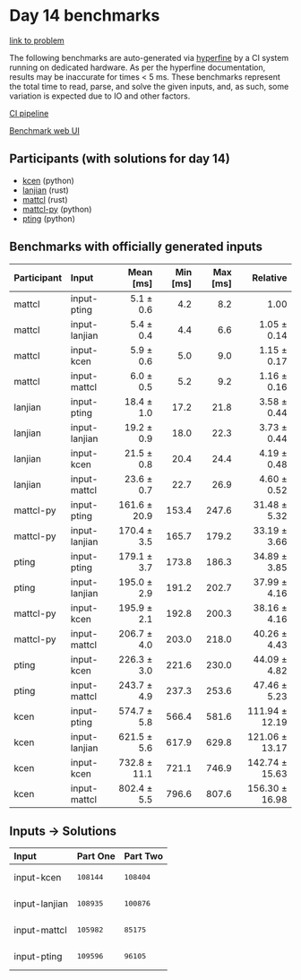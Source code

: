 # Day 14 benchmarks

[link to problem](https://adventofcode.com/2023/day/14)

The following benchmarks are auto-generated via
[hyperfine](https://github.com/sharkdp/hyperfine) by a CI system running on
dedicated hardware. As per the hyperfine documentation, results may be
inaccurate for times < 5 ms. These benchmarks represent the total time to read,
parse, and solve the given inputs, and, as such, some variation is expected due
to IO and other factors.

[CI pipeline](http://ci.papercode.net:8080/teams/main/pipelines/aoc2023)

[Benchmark web UI](https://aoc.ancalagon.black)


## Participants (with solutions for day 14)

- [kcen](https://github.com/kcen/aoc2023) (python)
- [lanjian](https://github.com/lanjian/aoc-2023) (rust)
- [mattcl](https://github.com/mattcl/aoc2023) (rust)
- [mattcl-py](https://github.com/mattcl/aoc2023-py) (python)
- [pting](https://github.com/pting/aoc2023) (python)


## Benchmarks with officially generated inputs

| Participant | Input | Mean [ms] | Min [ms] | Max [ms] | Relative |
|:---|:---|---:|---:|---:|---:|
| mattcl | input-pting | 5.1 ± 0.6 | 4.2 | 8.2 | 1.00 |
| mattcl | input-lanjian | 5.4 ± 0.4 | 4.4 | 6.6 | 1.05 ± 0.14 |
| mattcl | input-kcen | 5.9 ± 0.6 | 5.0 | 9.0 | 1.15 ± 0.17 |
| mattcl | input-mattcl | 6.0 ± 0.5 | 5.2 | 9.2 | 1.16 ± 0.16 |
| lanjian | input-pting | 18.4 ± 1.0 | 17.2 | 21.8 | 3.58 ± 0.44 |
| lanjian | input-lanjian | 19.2 ± 0.9 | 18.0 | 22.3 | 3.73 ± 0.44 |
| lanjian | input-kcen | 21.5 ± 0.8 | 20.4 | 24.4 | 4.19 ± 0.48 |
| lanjian | input-mattcl | 23.6 ± 0.7 | 22.7 | 26.9 | 4.60 ± 0.52 |
| mattcl-py | input-pting | 161.6 ± 20.9 | 153.4 | 247.6 | 31.48 ± 5.32 |
| mattcl-py | input-lanjian | 170.4 ± 3.5 | 165.7 | 179.2 | 33.19 ± 3.66 |
| pting | input-pting | 179.1 ± 3.7 | 173.8 | 186.3 | 34.89 ± 3.85 |
| pting | input-lanjian | 195.0 ± 2.9 | 191.2 | 202.7 | 37.99 ± 4.16 |
| mattcl-py | input-kcen | 195.9 ± 2.1 | 192.8 | 200.3 | 38.16 ± 4.16 |
| mattcl-py | input-mattcl | 206.7 ± 4.0 | 203.0 | 218.0 | 40.26 ± 4.43 |
| pting | input-kcen | 226.3 ± 3.0 | 221.6 | 230.0 | 44.09 ± 4.82 |
| pting | input-mattcl | 243.7 ± 4.9 | 237.3 | 253.6 | 47.46 ± 5.23 |
| kcen | input-pting | 574.7 ± 5.8 | 566.4 | 581.6 | 111.94 ± 12.19 |
| kcen | input-lanjian | 621.5 ± 5.6 | 617.9 | 629.8 | 121.06 ± 13.17 |
| kcen | input-kcen | 732.8 ± 11.1 | 721.1 | 746.9 | 142.74 ± 15.63 |
| kcen | input-mattcl | 802.4 ± 5.5 | 796.6 | 807.6 | 156.30 ± 16.98 |


## Inputs -> Solutions

| Input | Part One | Part Two |
|:---|:---|:---|
|input-kcen|<pre>108144</pre>|<pre>108404</pre>|
|input-lanjian|<pre>108935</pre>|<pre>100876</pre>|
|input-mattcl|<pre>105982</pre>|<pre>85175</pre>|
|input-pting|<pre>109596</pre>|<pre>96105</pre>|